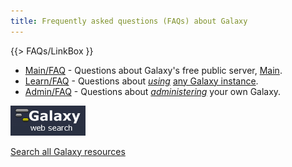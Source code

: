 ```yaml
---
title: Frequently asked questions (FAQs) about Galaxy
---
```

{{> FAQs/LinkBox }}


* [Main/FAQ](/src/main/faq/index.md) - Questions about Galaxy's free public server, [Main](/src/main/index.md).
* [Learn/FAQ](/src/learn/faq/index.md) - Questions about *[using](/src/learn/index.md)* [any Galaxy instance](/src/choices/index.md).
* [Admin/FAQ](/src/admin/faq/index.md) - Questions about *[administering](/src/admin/index.md)* your own Galaxy.

<div class='center'>
<a href='http://galaxyproject.org/search/'><img src="/src/images/logos/GalaxyWebSearch.png" alt="Search all Galaxy resources" width="120" /></a>

[Search all Galaxy resources](http://galaxyproject.org/search/getgalaxy)
</div>
